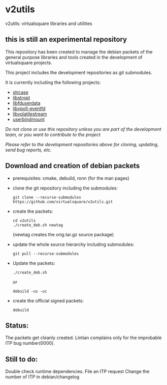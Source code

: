 # v2utils
v2utils: virtualsquare libraries and utilities

## this is still an experimental repository

This repository has been created to manage the debian packets of the general purpose
libraries and tools created in the development of virtualsquare projects.

This project includes the development repositories as git submodules.

It is currently including the following projects:

* [strcase](https://github.com/rd235/strcase)
* [libstropt](https://github.com/rd235/libstropt)
* [libfduserdata](https://github.com/rd235/libfduserdata)
* [libvpoll-eventfd](https://github.com/rd235/libvpoll-eventfd)
* [libvolatilestream](https://github.com/rd235/libvolatilestream)
* [userbindmount](https://github.com/rd235/userbindmount)

*Do not clone or use this repository unless you are part of the development team, or you want to contribute to the project*

*Please refer to the development repositories above for cloning, updating, send bug reports, etc.*

## Download and creation of debian packets

* prerequisites: cmake, debuild, ronn (for the man pages)

* clone the git repository including the submodules:

    ```
    git clone --recurse-submodules https://github.com/virtualsquare/v2utils.git
    ```

* create the packets:

    ```
    cd v2utils
    ./create_deb.sh newtag
    ```

    (newtag creates the orig.tar.gz source package)

* update the whole source hierarchy including submodules:

    ```
    git pull --recurse-submodules
    ```
    
* Update the packets:

    ```
    ./create_deb.sh
    ```

    or

    ```
    debuild -us -uc
    ```

* create the official signed packets:

    ```
    debuild
    ```

## Status:

The packets get cleanly created.
Lintian complains only for the improbable ITP bug number(0000).

## Still to do:

Double check runtime dependencies.
File an ITP request
Change the number of ITP in debian/changelog
